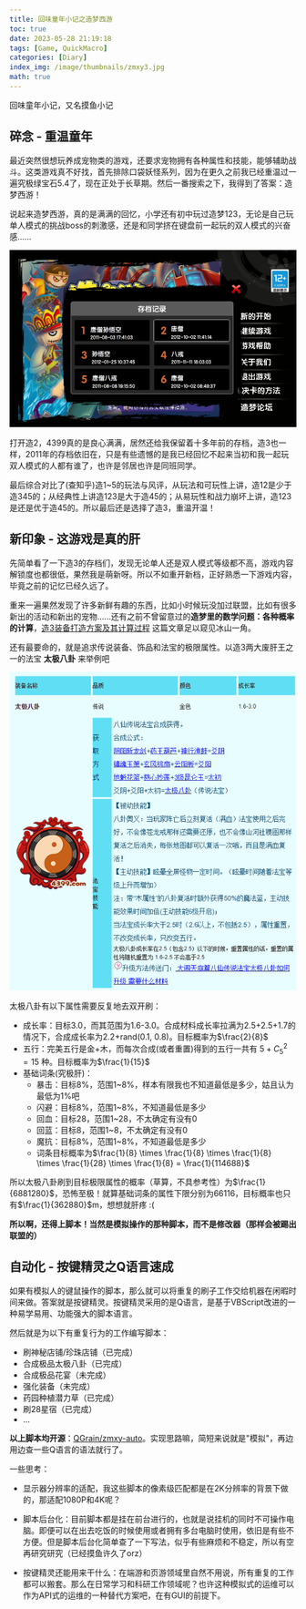 ```yaml
---
title: 回味童年小记之造梦西游
toc: true
date: 2023-05-28 21:19:18
tags: [Game, QuickMacro]
categories: [Diary]
index_img: /image/thumbnails/zmxy3.jpg
math: true
---
```


回味童年小记，又名摸鱼小记

<!--more-->

## 碎念 - 重温童年

最近突然很想玩养成宠物类的游戏，还要求宠物拥有各种属性和技能，能够辅助战斗。这类游戏真不好找，首先排除口袋妖怪系列，因为在更久之前我已经重温过一遍究极绿宝石5.4了，现在正处于长草期。然后一番搜索之下，我得到了答案：造梦西游！

说起来造梦西游，真的是满满的回忆，小学还有初中玩过造梦123，无论是自己玩单人模式的挑战boss的刺激感，还是和同学挤在键盘前一起玩的双人模式的兴奋感......

<img src="https://raw.githubusercontent.com/QGrain/picgo-bed/main/figure-2022/202305282130448.png"/>

打开造2，4399真的是良心满满，居然还给我保留着十多年前的存档，造3也一样，2011年的存档依旧在，只是有些遗憾的是我已经回忆不起来当初和我一起玩双人模式的人都有谁了，也许是邻居也许是同班同学。

最后综合对比了(查知乎)造1~5的玩法与风评，从玩法和可玩性上讲，造12是少于造345的；从经典性上讲造123是大于造45的；从易玩性和战力崩坏上讲，造123是还是优于造45的。所以最后还是选择了造3，重温开温！

## 新印象 - 这游戏是真的肝

先简单看了一下造3的存档们，发现无论单人还是双人模式等级都不高，游戏内容解锁度也都很低，果然我是萌新呀。所以不如重开新档，正好熟悉一下游戏内容，毕竟之前的记忆已经久远了。

重来一遍果然发现了许多新鲜有趣的东西，比如小时候玩没加过联盟，比如有很多新出的活动和新出的宠物......还有之前不曾留意过的**造梦里的数学问题：各种概率的计算**，[造3装备打造方案及其计算过程](https://www.bilibili.com/read/cv9669999/) 这篇文章足以窥见冰山一角。

还有最要命的，就是追求传说装备、饰品和法宝的极限属性。以造3两大废肝王之一的法宝 **太极八卦** 来举例吧

<img src="https://raw.githubusercontent.com/QGrain/picgo-bed/main/figure-2022/202305282149998.png"/>

太极八卦有以下属性需要反复地去双开刷：

- 成长率：目标3.0，而其范围为1.6-3.0。合成材料成长率拉满为2.5+2.5+1.7的情况下，合成成长率为2.2+rand(0.1, 0.8)。目标概率为$\frac{2}{8}$
- 五行：完美五行是金+木，而每次合成(或者重置)得到的五行一共有 $5+C_{5}^{2}=15$ 种。目标概率为$\frac{1}{15}$
- 基础词条(究极肝)：
  - 暴击：目标8%，范围1~8%，样本有限我也不知道最低是多少，姑且认为最低为1%吧
  - 闪避：目标8%，范围1~8%，不知道最低是多少
  - 回血：目标28，范围1~28，不太确定有没有0
  - 回蓝：目标8，范围1~8，不太确定有没有0
  - 魔抗：目标8%，范围1~8%，不知道最低是多少
  - 词条目标概率为$\frac{1}{8} \times \frac{1}{8} \times \frac{1}{8} \times \frac{1}{28} \times \frac{1}{8} = \frac{1}{114688}$

所以太极八卦刷到目标极限属性的概率（草算，不具参考性）为$\frac{1}{6881280}$，恐怖至极！就算基础词条的属性下限分别为66116，目标概率也只有$\frac{1}{362880}$m，想想就肝疼   :(

**所以啊，还得上脚本！当然是模拟操作的那种脚本，而不是修改器（那样会被踢出联盟的）**

## 自动化 - 按键精灵之Q语言速成

如果有模拟人的键鼠操作的脚本，那么就可以将重复的刷子工作交给机器在闲暇时间来做。答案就是按键精灵。按键精灵采用的是Q语言，是基于VBScript改进的一种易学易用、功能强大的脚本语言。 

然后就是为以下有重复行为的工作编写脚本：

- 刷神秘店铺/珍珠店铺（已完成）
- 合成极品太极八卦（已完成）
- 合成极品花宴（未完成）
- 强化装备（未完成）
- 药园种植潜力草（已完成）
- 刷28星宿（已完成）
- ...

**以上脚本均开源**：[QGrain/zmxy-auto](https://github.com/QGrain/zmxy3-auto)。实现思路嘛，简短来说就是"模拟"，再边用边查一些Q语言的语法就行了。

一些思考：

- 显示器分辨率的适配，我这些脚本的像素级匹配都是在2K分辨率的背景下做的，那适配1080P和4K呢？

- 脚本后台化：目前脚本都是挂在前台进行的，也就是说挂机的同时不可操作电脑。即便可以在出去吃饭的时候使用或者拥有多台电脑时使用，依旧是有些不方便。但是脚本后台化简单查了一下写法，似乎有些麻烦和不稳定，所以有空再研究研究（已经摸鱼许久了orz）
- 按键精灵还能用来干什么：在端游和页游领域里自然不用说，所有重复的工作都可以搬套。那么在日常学习和科研工作领域呢？也许这种模拟式的运维可以作为API式的运维的一种替代方案吧，在有GUI的前提下。